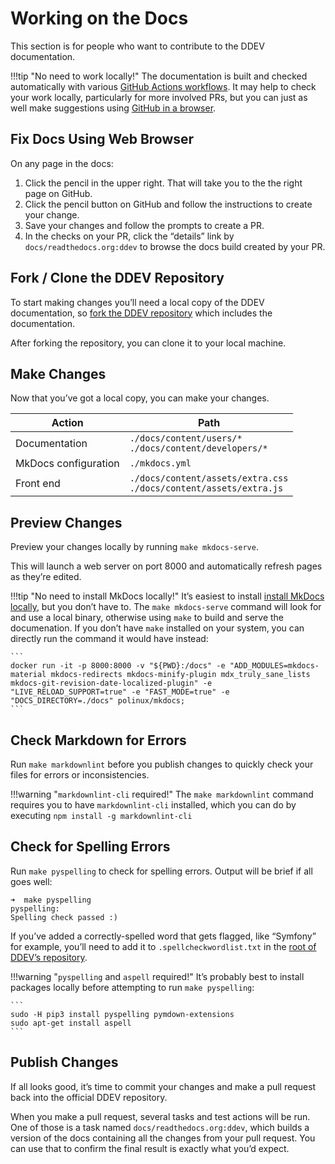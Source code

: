 # Working on the Docs

This section is for people who want to contribute to the DDEV documentation.

!!!tip "No need to work locally!"
    The documentation is built and checked automatically with various [GitHub Actions workflows](https://github.com/drud/ddev/actions). It may help to check your work locally, particularly for more involved PRs, but you can just as well make suggestions using [GitHub in a browser](#fix-docs-using-web-browser).

## Fix Docs Using Web Browser

On any page in the docs:

1. Click the pencil in the upper right. That will take you to the the right page on GitHub.
2. Click the pencil button on GitHub and follow the instructions to create your change.
3. Save your changes and follow the prompts to create a PR.
4. In the checks on your PR, click the “details” link by `docs/readthedocs.org:ddev` to browse the docs build created by your PR.

## Fork / Clone the DDEV Repository

To start making changes you’ll need a local copy of the DDEV documentation, so [fork the DDEV repository](https://github.com/drud/ddev/fork) which includes the documentation.

After forking the repository, you can clone it to your local machine.

## Make Changes

Now that you’ve got a local copy, you can make your changes.

| Action               | Path                                                                    |
|----------------------|-------------------------------------------------------------------------|
| Documentation        | `./docs/content/users/*` <br> `./docs/content/developers/*`             |
| MkDocs configuration | `./mkdocs.yml`                                                          |
| Front end            | `./docs/content/assets/extra.css` <br> `./docs/content/assets/extra.js` |

## Preview Changes

Preview your changes locally by running `make mkdocs-serve`.

This will launch a web server on port 8000 and automatically refresh pages as they’re edited.

!!!tip "No need to install MkDocs locally!"
    It’s easiest to install [install MkDocs locally](https://www.mkdocs.org/user-guide/installation/), but you don’t have to. The `make mkdocs-serve` command will look for and use a local binary, otherwise using `make` to build and serve the documenation. If you don’t have `make` installed on your system, you can directly run the command it would have instead:

    ```
    docker run -it -p 8000:8000 -v "${PWD}:/docs" -e "ADD_MODULES=mkdocs-material mkdocs-redirects mkdocs-minify-plugin mdx_truly_sane_lists mkdocs-git-revision-date-localized-plugin" -e "LIVE_RELOAD_SUPPORT=true" -e "FAST_MODE=true" -e "DOCS_DIRECTORY=./docs" polinux/mkdocs;
    ```

## Check Markdown for Errors

Run `make markdownlint` before you publish changes to quickly check your files for errors or inconsistencies.

!!!warning "`markdownlint-cli` required!"
    The `make markdownlint` command requires you to have `markdownlint-cli` installed, which you can do by executing `npm install -g markdownlint-cli`

## Check for Spelling Errors

Run `make pyspelling` to check for spelling errors. Output will be brief if all goes well:

```
➜  make pyspelling
pyspelling:
Spelling check passed :)
```

If you’ve added a correctly-spelled word that gets flagged, like “Symfony” for example, you’ll need to add it to `.spellcheckwordlist.txt` in the [root of DDEV’s repository](https://github.com/drud/ddev/blob/master/.spellcheckwordlist.txt).

!!!warning "`pyspelling` and `aspell` required!"
    It’s probably best to install packages locally before attempting to run `make pyspelling`:

    ```
    sudo -H pip3 install pyspelling pymdown-extensions
    sudo apt-get install aspell
    ```

## Publish Changes

If all looks good, it’s time to commit your changes and make a pull request back into the official DDEV repository.

When you make a pull request, several tasks and test actions will be run. One of those is a task named `docs/readthedocs.org:ddev`, which builds a version of the docs containing all the changes from your pull request. You can use that to confirm the final result is exactly what you’d expect.
